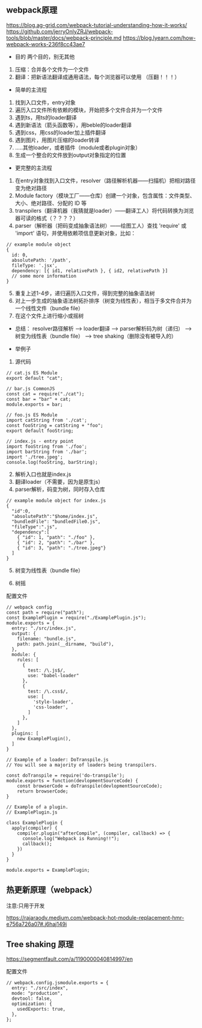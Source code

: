 ## webpack原理

https://blog.ag-grid.com/webpack-tutorial-understanding-how-it-works/
https://github.com/jerryOnlyZRJ/webpack-tools/blob/master/docs/webpack-principle.md
https://blog.lyearn.com/how-webpack-works-236f8cc43ae7

- 目的
两个目的，别无其他
1. 压缩：合并各个文件为一个文件
2. 翻译：把新语法翻译成通用语法，每个浏览器可以使用
（压翻！！！）


- 简单的主流程
1. 找到入口文件，entry对象
2. 遍历入口文件所有依赖的模块，开始把多个文件合并为一个文件
  1. 遇到ts，用ts的loader翻译
  2. 遇到新语法（箭头函数等），用beble的loader翻译
  3. 遇到css，用css的loader加上插件翻译
  4. 遇到图片，用图片压缩的loader转译
  5. .....其他loader，或者插件（module或者plugin对象）
3. 生成一个整合的文件放到output对象指定的位置


- 更完整的主流程
1. 在entry对象找到入口文件，resolver（路径解析机器——扫描机）把相对路径变为绝对路径
2. Module factory（模块工厂——仓库）创建一个对象，包含属性：文件类型、大小、绝对路径、分配的 ID 等
3. transpilers（翻译机器（我猜就是loader）——翻译工人）将代码转换为浏览器可读的格式（？？？？）
4. parser（解析器（把码变成抽象语法树）——绘图工人）查找 'require' 或 'import' 语句，并使用依赖项信息更新对象，比如：
```
// example module object
{
  id: 0,
  absolutePath: '/path',
  fileType: '.jsx',
  dependency: [{ id1, relativePath }, { id2, relativePath }]
  // some more information
}
```
5. 重复上述1-4步，递归遍历入口文件，得到完整的抽象语法树
6. 对上一步生成的抽象语法树拓扑排序（树变为线性表），相当于多文件合并为一个线性文件（bundle file）
7. 在这个文件上进行缩小或摇树

- 总结：
resolver路径解析 --> loader翻译 --> parser解析码为树（递归） --> 树变为线性表（bundle file） --> tree shaking（删除没有被导入的）

- 举例子
1. 源代码
```
// cat.js ES Module
export default "cat";

// bar.js CommonJS
const cat = require("./cat");
const bar = "bar" + cat;
module.exports = bar;

// foo.js ES Module
import catString from './cat';
const fooString = catString + "foo";
export default fooString;

// index.js - entry point
import fooString from './foo';
import barString from './bar';
import './tree.jpeg';
console.log(fooString, barString);
```

2. 解析入口也就是index.js
3. 翻译loader（不需要，因为是原生js）
4. parser解析，码变为树，同时存入仓库
```
// example module object for index.js
{
  "id":0,
  "absolutePath":"$home/index.js",
  "bundledFile": "bundledFile0.js",
  "fileType":".js",
  "dependency":[
    { "id": 1, "path": "./foo" },
    { "id": 2, "path": "./bar" },
    { "id": 3, "path": "./tree.jpeg"}
  ]
}
```

5. 树变为线性表（bundle file）

6. 树摇

配置文件
```
// webpack config 
const path = require("path");
const ExamplePlugin = require("./ExamplePlugin.js");
module.exports = {
  entry: "./src/index.js",
  output: {
    filename: "bundle.js",
    path: path.join(__dirname, "build"),
  },
  module: {
    rules: [
      {
        test: /\.js$/,
        use: "babel-loader"
      },
      {
        test: /\.css$/,
        use: [
          'style-loader',
          'css-loader',
        ]
      },
    ]
  },
  plugins: [
    new ExamplePlugin(),
  ]
}

// Example of a loader: DoTranspile.js
// You will see a majority of loaders being transpilers.

const doTranspile = require('do-transpile');
module.exports = function(devlopmentSourceCode) {
    const browserCode = doTranspile(devlopmentSourceCode);
    return browserCode;
}

// Example of a plugin.
// ExamplePlugin.js

class ExamplePlugin {
  apply(compiler) {
    compiler.plugin("afterCompile", (compiler, callback) => {
      console.log("Webpack is Running!!");
      callback();
    })
  }
}

module.exports = ExamplePlugin;
```

## 热更新原理（webpack）
注意:只用于开发

https://rajaraodv.medium.com/webpack-hot-module-replacement-hmr-e756a726a07#.j6haj149i



## Tree shaking 原理

https://segmentfault.com/a/1190000040814997/en

配置文件
```
// webpack.config.jsmodule.exports = {
  entry: "./src/index",
  mode: "production",
  devtool: false,
  optimization: {
    usedExports: true,
  },
};
```




